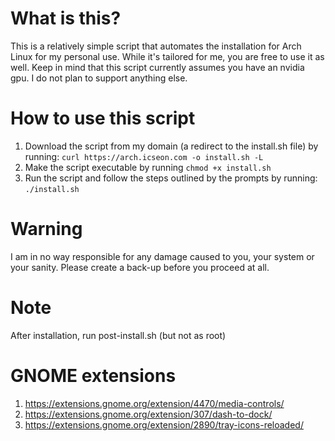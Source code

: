 # What is this?
This is a relatively simple script that automates the installation for Arch Linux for my personal use. While it's tailored for me, you are free to use it as well. Keep in mind that this script currently assumes you have an nvidia gpu. I do not plan to support anything else.

# How to use this script
1. Download the script from my domain (a redirect to the install.sh file) by running: `curl https://arch.icseon.com -o install.sh -L`
2. Make the script executable by running `chmod +x install.sh`
3. Run the script and follow the steps outlined by the prompts by running: `./install.sh`

# Warning
I am in no way responsible for any damage caused to you, your system or your sanity. Please create a back-up before you proceed at all.

# Note
After installation, run post-install.sh (but not as root)

# GNOME extensions
1. https://extensions.gnome.org/extension/4470/media-controls/
2. https://extensions.gnome.org/extension/307/dash-to-dock/
3. https://extensions.gnome.org/extension/2890/tray-icons-reloaded/